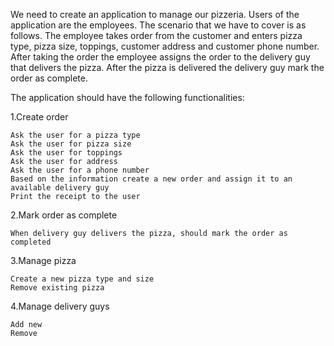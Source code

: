We need to create an application to manage our pizzeria. Users of the application are the employees. 
The scenario that we have to cover is as follows. The employee takes order from the customer and enters pizza type, pizza size, toppings, customer address and customer phone number. After taking the order the employee assigns the order to the delivery guy that delivers the pizza. After the pizza is delivered the delivery guy mark the order as complete. 

The application should have the following functionalities:

  1.Create order

    Ask the user for a pizza type 
    Ask the user for pizza size
    Ask the user for toppings
    Ask the user for address 
    Ask the user for a phone number
    Based on the information create a new order and assign it to an available delivery guy
    Print the receipt to the user
    
  2.Mark order as complete

    When delivery guy delivers the pizza, should mark the order as completed
    
  3.Manage pizza
  
    Create a new pizza type and size
    Remove existing pizza
    
  4.Manage delivery guys
  
    Add new 
    Remove
